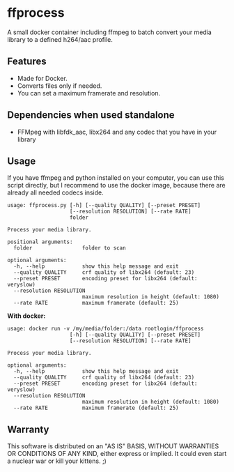 # ffprocess

A small docker container including ffmpeg to batch convert your media library to a defined h264/aac profile.

## Features

 * Made for Docker.
 * Converts files only if needed.
 * You can set a maximum framerate and resolution.
 
## Dependencies when used standalone
   
 * FFMpeg with libfdk_aac, libx264 and any codec that you have in your library

## Usage

If you have ffmpeg and python installed on your computer, you can use this script directly, but I recommend to use the docker image, because there are already all needed codecs inside.

```
usage: ffprocess.py [-h] [--quality QUALITY] [--preset PRESET]
                    [--resolution RESOLUTION] [--rate RATE]
                    folder

Process your media library.

positional arguments:
  folder                folder to scan

optional arguments:
  -h, --help            show this help message and exit
  --quality QUALITY     crf quality of libx264 (default: 23)
  --preset PRESET       encoding preset for libx264 (default: veryslow)
  --resolution RESOLUTION
                        maximum resolution in height (default: 1080)
  --rate RATE           maximum framerate (default: 25)
```

**With docker:**

```
usage: docker run -v /my/media/folder:/data rootlogin/ffprocess
                    [-h] [--quality QUALITY] [--preset PRESET]
                    [--resolution RESOLUTION] [--rate RATE]

Process your media library.

optional arguments:
  -h, --help            show this help message and exit
  --quality QUALITY     crf quality of libx264 (default: 23)
  --preset PRESET       encoding preset for libx264 (default: veryslow)
  --resolution RESOLUTION
                        maximum resolution in height (default: 1080)
  --rate RATE           maximum framerate (default: 25)
```

## Warranty

This software is distributed on an "AS IS" BASIS, WITHOUT WARRANTIES OR CONDITIONS OF ANY KIND, either express or implied. It could even start a nuclear war or kill your kittens. ;)